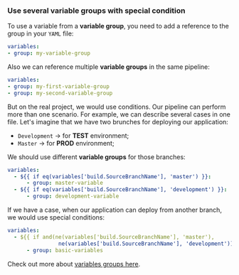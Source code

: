 ### Use several variable groups with special condition

To use a variable from a **variable group**, you need to add a reference to the group in your `YAML` file:

```yaml
variables:
- group: my-variable-group
```

Also we can reference multiple **variable groups** in the same pipeline: 

```yaml
variables:
- group: my-first-variable-group
- group: my-second-variable-group
```

But on the real project, we would use conditions. Our pipeline can perform more than one scenario. 
For example, we can describe several cases in one file. Let's imagine that we have two brunches for deploying our application:

 - `Development` -> for **TEST** environment;
 - `Master` -> for **PROD** environment;
 
We should use different **variable groups** for those branches:

```yaml
variables:
  - ${{ if eq(variables['build.SourceBranchName'], 'master') }}:
      - group: master-variable
  - ${{ if eq(variables['build.SourceBranchName'], 'development') }}:
      - group: development-variable
```

If we have a case, when our application can deploy from another branch, we would use special conditions:

```yaml
variables:
  - ${{ if and(ne(variables['build.SourceBranchName'], 'master'), 
                ne(variables['build.SourceBranchName'], 'development')) }}:
      - group: basic-variables
```

Check out more about [variables groups here](https://docs.microsoft.com/en-us/azure/devops/pipelines/library/variable-groups?view=azure-devops&tabs=yaml).
